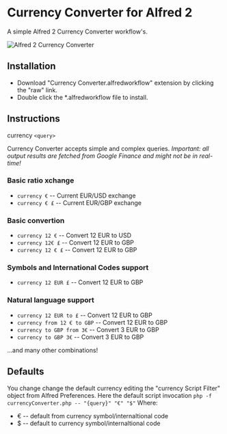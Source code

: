Currency Converter for Alfred 2
============

A simple Alfred 2 Currency Converter workflow's.

![Alfred 2 Currency Converter](http://i50.tinypic.com/125p63a.jpg)


Installation
----------------

- Download "Currency Converter.alfredworkflow" extension by clicking the "raw" link.
- Double click the *.alfredworkflow file to install.


Instructions
----------------

currency `<query>`

Currency Converter accepts simple and complex queries.
*Important: all output results are fetched from Google Finance and might not be in real-time!*

### Basic ratio xchange
 * `currency €` -- Current EUR/USD exchange
 * `currency € £` -- Current EUR/GBP exchange

### Basic convertion
 * `currency 12 €` -- Convert 12 EUR to USD
 * `currency 12€ £` -- Convert 12 EUR to GBP
 * `currency 12 € £` -- Convert 12 EUR to GBP

### Symbols and International Codes support
 * `currency 12 EUR £` -- Convert 12 EUR to GBP

###  Natural language support
  * `currency 12 EUR to £` -- Convert 12 EUR to GBP
  * `currency from 12 € to GBP` -- Convert 12 EUR to GBP
  * `currency to GBP from 3€` -- Convert 3 EUR to GBP
  * `currency to GBP 3€` -- Convert 3 EUR to GBP

...and many other combinations!


Defaults
----------------

You change change the default currency editing the "currency Script Filter" object from Alfred Preferences.
Here the default script invocation `php -f currencyConverter.php -- "{query}" "€" "$"`
Where:
 * € -- default from currency symbol/internaltional code
 * $ -- default to currency symbol/internaltional code